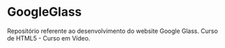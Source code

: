 # GoogleGlass
 Repositório referente ao desenvolvimento do website Google Glass.
 Curso de HTML5 - Curso em Vídeo.
